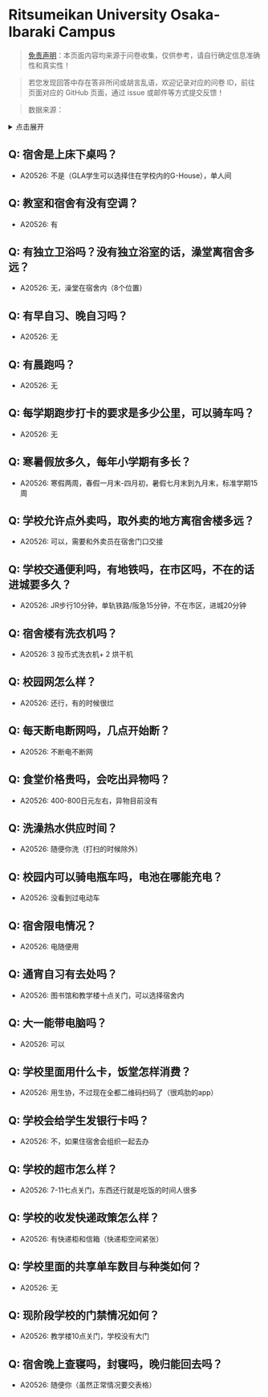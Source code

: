 # Ritsumeikan University Osaka-Ibaraki Campus

> [免责声明](https://colleges.chat/#_3)：本页面内容均来源于问卷收集，仅供参考，请自行确定信息准确性和真实性！

> 若您发现回答中存在答非所问或胡言乱语，欢迎记录对应的问卷 ID，前往页面对应的 GitHub 页面，通过 issue 或邮件等方式提交反馈！

> 数据来源：

<details><summary>点击展开</summary>
<ul>
<li>A20526: 匿名 (2023 年 07 月)</li>
</ul>
</details>

## Q: 宿舍是上床下桌吗？

- A20526: 不是（GLA学生可以选择住在学校内的G-House），单人间

## Q: 教室和宿舍有没有空调？

- A20526: 有

## Q: 有独立卫浴吗？没有独立浴室的话，澡堂离宿舍多远？

- A20526: 无，澡堂在宿舍内（8个位置）

## Q: 有早自习、晚自习吗？

- A20526: 无

## Q: 有晨跑吗？

- A20526: 无

## Q: 每学期跑步打卡的要求是多少公里，可以骑车吗？

- A20526: 无

## Q: 寒暑假放多久，每年小学期有多长？

- A20526: 寒假两周，春假一月末-四月初，暑假七月末到九月末，标准学期15周

## Q: 学校允许点外卖吗，取外卖的地方离宿舍楼多远？

- A20526: 可以，需要和外卖员在宿舍门口交接

## Q: 学校交通便利吗，有地铁吗，在市区吗，不在的话进城要多久？

- A20526: JR步行10分钟，单轨铁路/阪急15分钟，不在市区，进城20分钟

## Q: 宿舍楼有洗衣机吗？

- A20526: 3 投币式洗衣机+ 2 烘干机

## Q: 校园网怎么样？

- A20526: 还行，有的时候很烂

## Q: 每天断电断网吗，几点开始断？

- A20526: 不断电不断网

## Q: 食堂价格贵吗，会吃出异物吗？

- A20526: 400-800日元左右，异物目前没有

## Q: 洗澡热水供应时间？

- A20526: 随便你洗（打扫的时候除外）

## Q: 校园内可以骑电瓶车吗，电池在哪能充电？

- A20526: 没看到过电动车

## Q: 宿舍限电情况？

- A20526: 电随便用

## Q: 通宵自习有去处吗？

- A20526: 图书馆和教学楼十点关门，可以选择宿舍内

## Q: 大一能带电脑吗？

- A20526: 可以

## Q: 学校里面用什么卡，饭堂怎样消费？

- A20526: 用生协，不过现在全都二维码扫码了（很鸡肋的app）

## Q: 学校会给学生发银行卡吗？

- A20526: 不，如果住宿舍会组织一起去办

## Q: 学校的超市怎么样？

- A20526: 7-11七点关门，东西还行就是吃饭的时间人很多

## Q: 学校的收发快递政策怎么样？

- A20526: 有快递柜和信箱（快递柜空间紧张）

## Q: 学校里面的共享单车数目与种类如何？

- A20526: 无

## Q: 现阶段学校的门禁情况如何？

- A20526: 教学楼10点关门，学校没有大门

## Q: 宿舍晚上查寝吗，封寝吗，晚归能回去吗？

- A20526: 随便你（虽然正常情况要交表格）

